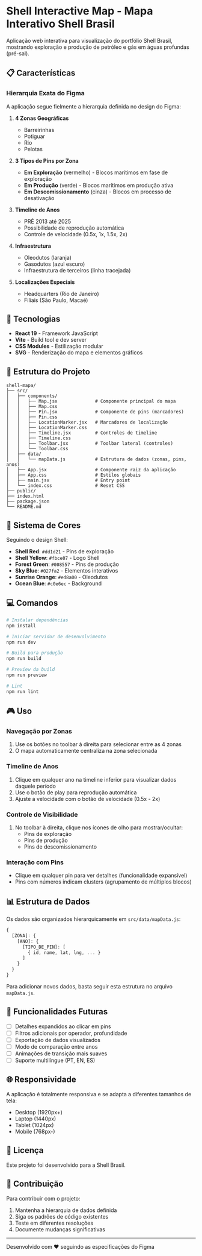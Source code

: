 # Shell Interactive Map - Mapa Interativo Shell Brasil

Aplicação web interativa para visualização do portfólio Shell Brasil, mostrando exploração e produção de petróleo e gás em águas profundas (pré-sal).

## 📋 Características

### Hierarquia Exata do Figma

A aplicação segue fielmente a hierarquia definida no design do Figma:

1. **4 Zonas Geográficas**
   - Barreirinhas
   - Potiguar
   - Rio
   - Pelotas

2. **3 Tipos de Pins por Zona**
   - **Em Exploração** (vermelho) - Blocos marítimos em fase de exploração
   - **Em Produção** (verde) - Blocos marítimos em produção ativa
   - **Em Descomissionamento** (cinza) - Blocos em processo de desativação

3. **Timeline de Anos**
   - PRÉ 2013 até 2025
   - Possibilidade de reprodução automática
   - Controle de velocidade (0.5x, 1x, 1.5x, 2x)

4. **Infraestrutura**
   - Oleodutos (laranja)
   - Gasodutos (azul escuro)
   - Infraestrutura de terceiros (linha tracejada)

5. **Localizações Especiais**
   - Headquarters (Rio de Janeiro)
   - Filiais (São Paulo, Macaé)

## 🚀 Tecnologias

- **React 19** - Framework JavaScript
- **Vite** - Build tool e dev server
- **CSS Modules** - Estilização modular
- **SVG** - Renderização do mapa e elementos gráficos

## 📁 Estrutura do Projeto

```
shell-mapa/
├── src/
│   ├── components/
│   │   ├── Map.jsx              # Componente principal do mapa
│   │   ├── Map.css
│   │   ├── Pin.jsx              # Componente de pins (marcadores)
│   │   ├── Pin.css
│   │   ├── LocationMarker.jsx   # Marcadores de localização
│   │   ├── LocationMarker.css
│   │   ├── Timeline.jsx         # Controles de timeline
│   │   ├── Timeline.css
│   │   ├── Toolbar.jsx          # Toolbar lateral (controles)
│   │   └── Toolbar.css
│   ├── data/
│   │   └── mapData.js           # Estrutura de dados (zonas, pins, anos)
│   ├── App.jsx                  # Componente raiz da aplicação
│   ├── App.css                  # Estilos globais
│   ├── main.jsx                 # Entry point
│   └── index.css                # Reset CSS
├── public/
├── index.html
├── package.json
└── README.md
```

## 🎨 Sistema de Cores

Seguindo o design Shell:

- **Shell Red**: `#dd1d21` - Pins de exploração
- **Shell Yellow**: `#fbce07` - Logo Shell
- **Forest Green**: `#008557` - Pins de produção
- **Sky Blue**: `#027fa2` - Elementos interativos
- **Sunrise Orange**: `#ed8a00` - Oleodutos
- **Ocean Blue**: `#c0e6ec` - Background

## 💻 Comandos

```bash
# Instalar dependências
npm install

# Iniciar servidor de desenvolvimento
npm run dev

# Build para produção
npm run build

# Preview da build
npm run preview

# Lint
npm run lint
```

## 🎮 Uso

### Navegação por Zonas
1. Use os botões no toolbar à direita para selecionar entre as 4 zonas
2. O mapa automaticamente centraliza na zona selecionada

### Timeline de Anos
1. Clique em qualquer ano na timeline inferior para visualizar dados daquele período
2. Use o botão de play para reprodução automática
3. Ajuste a velocidade com o botão de velocidade (0.5x - 2x)

### Controle de Visibilidade
1. No toolbar à direita, clique nos ícones de olho para mostrar/ocultar:
   - Pins de exploração
   - Pins de produção
   - Pins de descomissionamento

### Interação com Pins
- Clique em qualquer pin para ver detalhes (funcionalidade expansível)
- Pins com números indicam clusters (agrupamento de múltiplos blocos)

## 📊 Estrutura de Dados

Os dados são organizados hierarquicamente em `src/data/mapData.js`:

```javascript
{
  [ZONA]: {
    [ANO]: {
      [TIPO_DE_PIN]: [
        { id, name, lat, lng, ... }
      ]
    }
  }
}
```

Para adicionar novos dados, basta seguir esta estrutura no arquivo `mapData.js`.

## 🎯 Funcionalidades Futuras

- [ ] Detalhes expandidos ao clicar em pins
- [ ] Filtros adicionais por operador, profundidade
- [ ] Exportação de dados visualizados
- [ ] Modo de comparação entre anos
- [ ] Animações de transição mais suaves
- [ ] Suporte multilíngue (PT, EN, ES)

## 🌐 Responsividade

A aplicação é totalmente responsiva e se adapta a diferentes tamanhos de tela:
- Desktop (1920px+)
- Laptop (1440px)
- Tablet (1024px)
- Mobile (768px-)

## 📝 Licença

Este projeto foi desenvolvido para a Shell Brasil.

## 👥 Contribuição

Para contribuir com o projeto:
1. Mantenha a hierarquia de dados definida
2. Siga os padrões de código existentes
3. Teste em diferentes resoluções
4. Documente mudanças significativas

---

Desenvolvido com ❤️ seguindo as especificações do Figma
